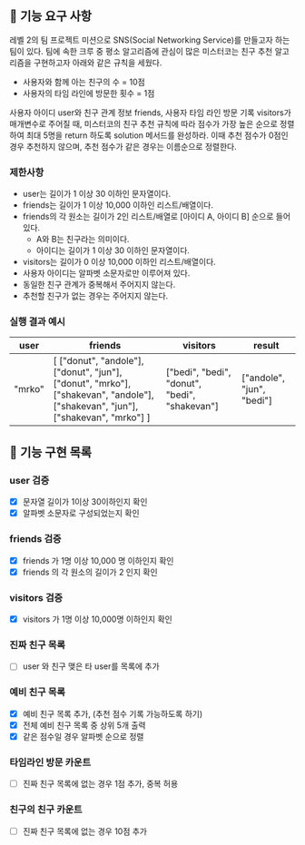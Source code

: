 ## 🚀 기능 요구 사항

레벨 2의 팀 프로젝트 미션으로 SNS(Social Networking Service)를 만들고자 하는 팀이 있다. 팀에 속한 크루 중 평소 알고리즘에 관심이 많은 미스터코는 친구 추천 알고리즘을 구현하고자 아래와 같은 규칙을 세웠다.

- 사용자와 함께 아는 친구의 수 = 10점 
- 사용자의 타임 라인에 방문한 횟수 = 1점

사용자 아이디 user와 친구 관계 정보 friends, 사용자 타임 라인 방문 기록 visitors가 매개변수로 주어질 때, 미스터코의 친구 추천 규칙에 따라 점수가 가장 높은 순으로 정렬하여 최대 5명을 return 하도록 solution 메서드를 완성하라. 이때 추천 점수가 0점인 경우 추천하지 않으며, 추천 점수가 같은 경우는 이름순으로 정렬한다.

### 제한사항

- user는 길이가 1 이상 30 이하인 문자열이다.
- friends는 길이가 1 이상 10,000 이하인 리스트/배열이다.
- friends의 각 원소는 길이가 2인 리스트/배열로 [아이디 A, 아이디 B] 순으로 들어있다.
  - A와 B는 친구라는 의미이다.
  - 아이디는 길이가 1 이상 30 이하인 문자열이다.
- visitors는 길이가 0 이상 10,000 이하인 리스트/배열이다.
- 사용자 아이디는 알파벳 소문자로만 이루어져 있다.
- 동일한 친구 관계가 중복해서 주어지지 않는다.
- 추천할 친구가 없는 경우는 주어지지 않는다.

### 실행 결과 예시

| user | friends | visitors | result |
| --- | --- | --- | --- |
| "mrko" | [ ["donut", "andole"], ["donut", "jun"], ["donut", "mrko"], ["shakevan", "andole"], ["shakevan", "jun"], ["shakevan", "mrko"] ] | ["bedi", "bedi", "donut", "bedi", "shakevan"] | ["andole", "jun", "bedi"] |

## 🚧 기능 구현 목록
### user 검증
- [x] 문자열 길이가 1이상 30이하인지 확인
- [x] 알파벳 소문자로 구성되었는지 확인

### friends 검증
- [x] friends 가 1명 이상 10,000 명 이하인지 확인
- [x] friends 의 각 원소의 길이가 2 인지 확인

### visitors 검증
- [x] visitors 가 1명 이상 10,000명 이하인지 확인

### 진짜 친구 목록
- [ ] user 와 친구 맺은 타 user를 목록에 추가

### 예비 친구 목록
- [x] 예비 친구 목록 추가, (추천 점수 기록 가능하도록 하기)
- [x] 전체 예비 친구 목록 중 상위 5개 출력
- [x] 같은 점수일 경우 알파벳 순으로 정렬 

### 타임라인 방문 카운트
- [ ] 진짜 친구 목록에 없는 경우 1점 추가, 중복 허용

### 친구의 친구 카운트
- [ ] 진짜 친구 목록에 없는 경우 10점 추가